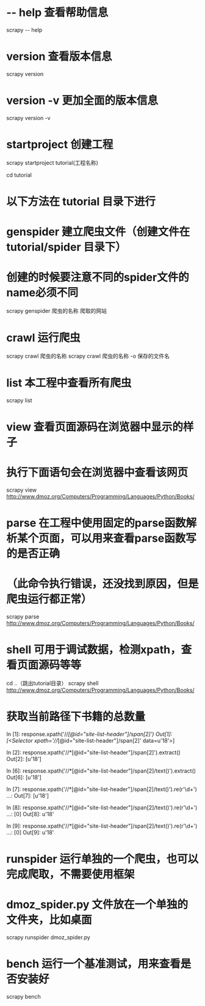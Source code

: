 # -- help 查看帮助信息
scrapy -- help
 
 
# version 查看版本信息
scrapy version
 
 
# version -v 更加全面的版本信息
scrapy version -v
 
 
# startproject 创建工程
scrapy startproject tutorial(工程名称)
 
 
cd tutorial
 
 
# 以下方法在 tutorial 目录下进行
 
 
# genspider 建立爬虫文件（创建文件在 tutorial/spider 目录下）
# 创建的时候要注意不同的spider文件的name必须不同
scrapy genspider 爬虫的名称 爬取的网站
 
 
# crawl 运行爬虫
scrapy crawl 爬虫的名称 
scrapy crawl 爬虫的名称 -o 保存的文件名
 
 
# list 本工程中查看所有爬虫
scrapy list
 
 
# view 查看页面源码在浏览器中显示的样子
# 执行下面语句会在浏览器中查看该网页
scrapy view http://www.dmoz.org/Computers/Programming/Languages/Python/Books/
 
 
# parse 在工程中使用固定的parse函数解析某个页面，可以用来查看parse函数写的是否正确
# （此命令执行错误，还没找到原因，但是爬虫运行都正常）
scrapy parse http://www.dmoz.org/Computers/Programming/Languages/Python/Books/
 
 
# shell 可用于调试数据，检测xpath，查看页面源码等等
cd ..（跳出tutorial目录）
scrapy shell http://www.dmoz.org/Computers/Programming/Languages/Python/Books/
# 获取当前路径下书籍的总数量
In [1]: response.xpath('//*[@id="site-list-header"]/span[2]')
Out[1]: [<Selector xpath='//*[@id="site-list-header"]/span[2]' data=u'<span clas
s="header-count node-count">18'>]
 
 
In [2]: response.xpath('//*[@id="site-list-header"]/span[2]').extract()
Out[2]: [u'<span class="header-count node-count">18</span>']
 
 
In [6]: response.xpath('//*[@id="site-list-header"]/span[2]/text()').extract()
Out[6]: [u'18']
 
 
In [7]: response.xpath('//*[@id="site-list-header"]/span[2]/text()').re(r'\d+')
...:
Out[7]: [u'18']
 
 
In [8]: response.xpath('//*[@id="site-list-header"]/span[2]/text()').re(r'\d+')
...: [0]
Out[8]: u'18'
 
 
In [9]: response.xpath('//*[@id="site-list-header"]/span[2]/text()').re(r'\d+')
...: [0]
Out[9]: u'18'
 
 
# runspider 运行单独的一个爬虫，也可以完成爬取，不需要使用框架
# dmoz_spider.py 文件放在一个单独的文件夹，比如桌面
scrapy runspider dmoz_spider.py
 
 
# bench 运行一个基准测试，用来查看是否安装好
scrapy bench